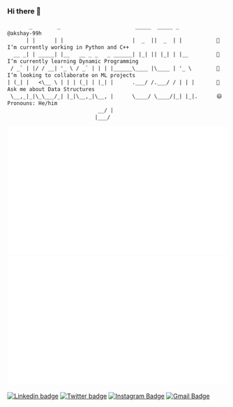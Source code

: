 
### Hi there 👋

```console
       _        _                        _____  _____ _            @akshay-99h
      | |      | |                      |  _  ||  _  | |           🔭 I’m currently working in Python and C++
  __ _| | _____| |__   __ _ _   _ ______| |_| || |_| | |__         🌱 I’m currently learning Dynamic Programming
 / _` | |/ / __| '_ \ / _` | | | |______\____ |\____ | '_ \        👯 I’m looking to collaborate on ML projects
| (_| |   <\__ \ | | | (_| | |_| |      .___/ /.___/ / | | |       💬 Ask me about Data Structures
 \__,_|_|\_\___/_| |_|\__,_|\__, |      \____/ \____/|_| |_|.      😄 Pronouns: He/him
                             __/ |                          
                            |___/                           
```

![](https://github.com/akshay-99h/github-stats/blob/master/generated/overview.svg)
![](https://github.com/akshay-99h/github-stats/blob/master/generated/languages.svg)

[![Linkedin badge](https://img.shields.io/badge/Akshay_Prabhat_Mishra-30302f?style=flat&logo=linkedin)](https://www.linkedin.com/in/akshay-99h)
[![Twitter badge](https://img.shields.io/badge/@akshay__99h-30302f?style=flat&logo=twitter)](https://twitter.com/akshay_99h)
[![Instagram Badge](https://img.shields.io/badge/@akshay__99h-30302f?style=flat&logo=instagram)](https://www.instagram.com/akshay_99h/)
[![Gmail Badge](https://img.shields.io/badge/akshaypmishra02@gmail.com-30302f?style=flat&logo=gmail)](mailto:akshaypmishra02@gmail.com)
